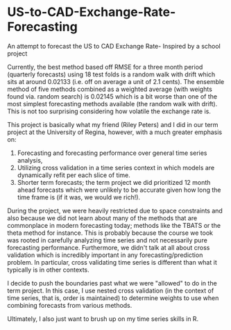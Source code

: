 # US-to-CAD-Exchange-Rate-Forecasting
An attempt to forecast the US to CAD Exchange Rate- Inspired by a school project

Currently, the best method based off RMSE for a three month period (quarterly forecasts) using 18 test folds is a random walk with drift which sits at around 0.02133 (i.e. off on average a unit of 2.1 cents). The ensemble method of five methods combined as a weighted average (with weights found via. random search) is 0.02145 which is a bit worse than one of the most simplest forecasting methods available (the random walk with drift). This is not too surprising considering how volatile the exchange rate is.

This project is basically what my friend (Riley Peters) and I did in our term project at the University of Regina, however, with a much greater emphasis on:

1) Forecasting and forecasting performance over general time series analysis,
2) Utilizing cross validation in a time series context in which models are dynamically refit per each slice of time.
3) Shorter term forecasts; the term project we did prioritized 12 month ahead forecasts which were unlikely to be accurate given how long the time frame is (if it was, we would we rich!).

During the project, we were heavily restricted due to space constraints and also because we did not learn about many of the methods that are commonplace in modern forecasting today; methods like the TBATS or the theta method for instance. This is probably because the course we took was rooted in carefully analyzing time series and not necessarily pure forecasting performance. Furthermore, we didn't talk at all about cross validation which is incredibly important in any forecasting/prediction problem. In particular, cross validating time series is different than what it typically is in other contexts.

I decide to push the boundaries past what we were "allowed" to do in the term project. In this case, I use nested cross validation (in the context of time series, that is, order is maintained) to determine weights to use when combining forecasts from various methods.

Ultimately, I also just want to brush up on my time series skills in R. 
